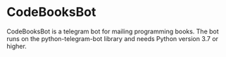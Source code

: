 # CodeBooksBot
CodeBooksBot is a telegram bot for mailing programming books. 
The bot runs on the  python-telegram-bot library and needs Python version 3.7 or higher. 

